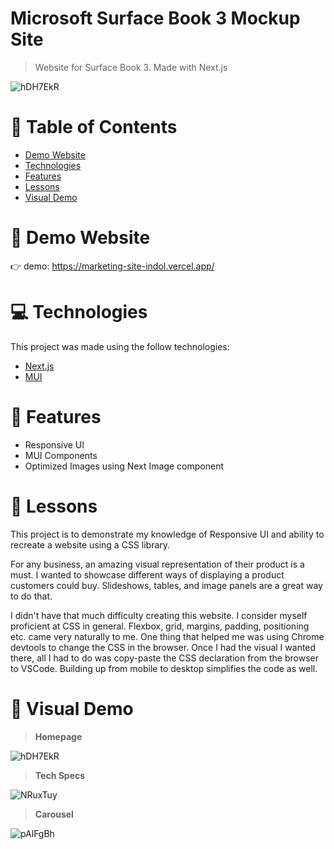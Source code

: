 # Microsoft Surface Book 3 Mockup Site

> Website for Surface Book 3. Made with Next.js

![hDH7EkR](https://user-images.githubusercontent.com/88942814/163635018-3762e7bb-b0e5-4a18-b9f9-498a27c4f9b7.png)

# 📌 Table of Contents

- [Demo Website](#eyes-demo-website)
- [Technologies](#computer-technologies)
- [Features](#rocket-features)
- [Lessons](#pencil-lessons)
- [Visual Demo](#crystal_ball-visual-demo)

# :eyes: Demo Website

:point_right: demo: https://marketing-site-indol.vercel.app/

# :computer: Technologies

This project was made using the follow technologies:

- [Next.js](https://nextjs.org/)
- [MUI](https://mui.com/)

# :rocket: Features

- Responsive UI
- MUI Components
- Optimized Images using Next Image component

# :pencil: Lessons

This project is to demonstrate my knowledge of Responsive UI and ability to recreate a website using a CSS library. 

For any business, an amazing visual representation of their product is a must. I wanted to showcase different ways of displaying a product customers could buy. Slideshows, tables, and image panels are a great way to do that. 

I didn't have that much difficulty creating this website. I consider myself proficient at CSS in general. Flexbox, grid, margins, padding, positioning etc. came very naturally to me. One thing that helped me was using Chrome devtools to change the CSS in the browser. Once I had the visual I wanted there, all I had to do was copy-paste the CSS declaration from the browser to VSCode. Building up from mobile to desktop simplifies the code as well. 

# :crystal_ball: Visual Demo

> **Homepage**

![hDH7EkR](https://user-images.githubusercontent.com/88942814/163635018-3762e7bb-b0e5-4a18-b9f9-498a27c4f9b7.png)

>**Tech Specs**

![NRuxTuy](https://user-images.githubusercontent.com/88942814/163635125-f8a95183-bfe0-4e89-9651-f293cfb61eda.png)

>**Carousel**

![pAlFgBh](https://user-images.githubusercontent.com/88942814/163635299-653acb71-1776-4721-b18a-cd52dee85be7.png)
